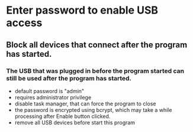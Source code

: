 # Enter password to enable USB access
## Block all devices that connect after the program has started. 
### The USB that was plugged in before the program started can still be used after the program has started.

* default password is "admin"
* requires administrator privilege
* disable task manager, that can force the program to close
* the password is encrypted using bcrypt, which may take a while processing after Enable button clicked.
* remove all USB devices before start this program
